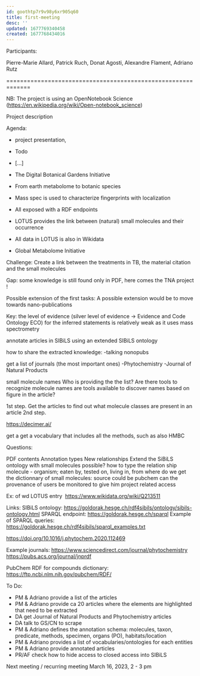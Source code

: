 ```yaml
---
id: goothtp7r9v98y6xr905q60
title: first-meeting
desc: ''
updated: 1677769340458
created: 1677768434016
---
```



Participants: 

Pierre-Marie Allard, Patrick Ruch, Donat Agosti, Alexandre Flament, Adriano Rutz

=============================================================

NB: The project is using an OpenNotebook Science (https://en.wikipedia.org/wiki/Open-notebook_science)

Project description

Agenda:

- project presentation,
- Todo
- [...]


- The Digital Botanical Gardens Initiative
- From earth metabolome to botanic species
- Mass spec is used to characterize fingerprints with localization
- All exposed with a RDF endpoints
- LOTUS provides the link between (natural) small molecules and their occurrence
- All data in LOTUS is also in Wikidata
- Global Metabolome Initiative

Challenge: Create a link between the treatments in TB, the material citation and the small molecules

Gap: some knowledge is still found only in PDF, here comes the TNA project !

Possible extension of the first tasks: A possible extension would be to move towards nano-publications

Key: the level of evidence (silver level of evidence → Evidence and Code Ontology ECO) for the inferred statements is relatively weak as it uses mass spectrometry

annotate articles in SIBiLS using an extended SIBiLS ontology

how to share the extracted knowledge:
-talking nonopubs

get a list of journals (the most important ones)
-Phytochemistry
-Journal of Natural Products

small molecule names
Who is providing the the list? Are there tools to recognize molecule names
are tools available to discover names based on figure in the article?

1st step. Get the articles to find out what molecule classes are present in an article
2nd step. 


https://decimer.ai/

get a 
get a vocabulary that includes all the methods, such as also HMBC


Questions:

PDF contents
Annotation types
New relationships
Extend the SiBiLS ontology with small molecules possible?
how to type the relation ship molecule - organism; eaten by, tested on, living in, 
from where do we get the dictionnary of small molecules: source could be pubchem
can the provenance of users be monitored to give him project related access 



Ex: of wd LOTUS entry ​​
https://www.wikidata.org/wiki/Q213511

Links:
SIBiLS ontology: https://goldorak.hesge.ch/rdf4sibils/ontology/sibils-ontology.html 
SPARQL endpoint: https://goldorak.hesge.ch/sparql
Example of SPARQL queries: https://goldorak.hesge.ch/rdf4sibils/sparql_examples.txt


https://doi.org/10.1016/j.phytochem.2020.112469

Example journals:
https://www.sciencedirect.com/journal/phytochemistry
https://pubs.acs.org/journal/jnprdf

PubChem RDF for compounds dictionary:
https://ftp.ncbi.nlm.nih.gov/pubchem/RDF/

To Do: 

* PM & Adriano provide a list of the articles
* PM & Adriano provide ca 20 articles where the elements are highlighted that need to be extracted
* DA get Journal of Natural Products and Phytochemistry articles
* DA talk to GS/CN to scrape
* PM & Adriano defines the annotation schema: molecules, taxon, predicate, methods, specimen, organs  (PO), habitats/location
* PM & Adriano provides a list of vocabularies/ontologies for each entities
* PM & Adriano provide annotated articles
* PR/AF check how to hide access to closed access into SIBiLS

Next meeting / 
recurring meeting March 16, 2023, 2 - 3 pm




